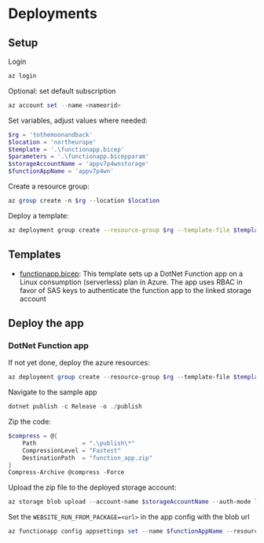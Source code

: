 # Deployments

## Setup

Login

```powershell
az login
```

Optional: set default subscription

```powershell
az account set --name <nameorid>
```

Set variables, adjust values where needed:

```powershell
$rg = 'tothemoonandback'
$location = 'northeurope'
$template = '.\functionapp.bicep'
$parameters = '.\functionapp.bicepparam'
$storageAccountName = 'appv7p4wnstorage'
$functionAppName = 'appv7p4wn'
```

Create a resource group:

```powershell
az group create -n $rg --location $location
```

Deploy a template:

```bash
az deployment group create --resource-group $rg --template-file $template  --parameters $parameters
```

## Templates

- [functionapp.bicep](functionapp.bicep): This template sets up a DotNet Function app on a Linux consumption (serverless) plan in Azure. The app uses RBAC in favor of SAS keys to authenticate the function app to the linked storage account

## Deploy the app

### DotNet Function app

If not yet done, deploy the azure resources:

```powershell
az deployment group create --resource-group $rg --template-file $template  --parameters $parameters
```

Navigate to the sample app

```powershell
dotnet publish -c Release -o ./publish
```

Zip the code:

```powershell
$compress = @{
    Path             = ".\publish\*"
    CompressionLevel = "Fastest"
    DestinationPath  = "function_app.zip"
}
Compress-Archive @compress -Force
```

Upload the zip file to the deployed storage account:

```powershell
az storage blob upload --account-name $storageAccountName --auth-mode login --container-name 'appcontainer' --name "app.zip" --file "function_app.zip" --overwrite
```

Set the `WEBSITE_RUN_FROM_PACKAGE=<url>` in the app config with the blob url

```powershell
az functionapp config appsettings set --name $functionAppName --resource-group $rg --settings "WEBSITE_RUN_FROM_PACKAGE=https://$storageAccountName.blob.core.windows.net/appcontainer/app.zip"
```
